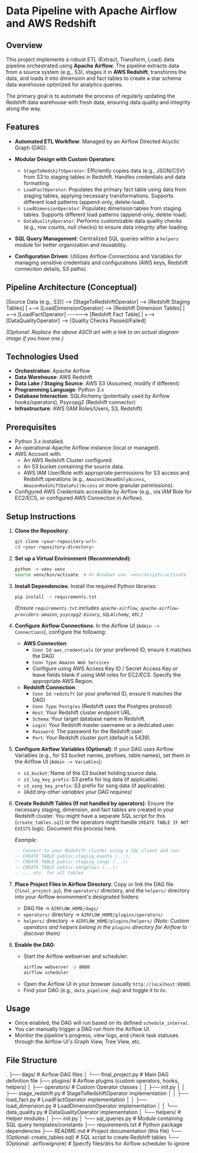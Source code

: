 # Data Pipeline with Apache Airflow and AWS Redshift

## Overview

This project implements a robust ETL (Extract, Transform, Load) data pipeline orchestrated using **Apache Airflow**. The pipeline extracts data from a source system (e.g., S3), stages it in **AWS Redshift**, transforms the data, and loads it into dimension and fact tables to create a star schema data warehouse optimized for analytics queries.

The primary goal is to automate the process of regularly updating the Redshift data warehouse with fresh data, ensuring data quality and integrity along the way.

## Features

* **Automated ETL Workflow**: Managed by an Airflow Directed Acyclic Graph (DAG).
  
* **Modular Design with Custom Operators**:
    * `StageToRedshiftOperator`: Efficiently copies data (e.g., JSON/CSV) from S3 to staging tables in Redshift. Handles credentials and data formatting.
    * `LoadFactOperator`: Populates the primary fact table using data from staging tables, applying necessary transformations. Supports different load patterns (append-only, delete-load).
    * `LoadDimensionOperator`: Populates dimension tables from staging tables. Supports different load patterns (append-only, delete-load).
    * `DataQualityOperator`: Performs customizable data quality checks (e.g., row counts, null checks) to ensure data integrity after loading.
* **SQL Query Management**: Centralized SQL queries within a `helpers` module for better organization and reusability.
  
* **Configuration Driven**: Utilizes Airflow Connections and Variables for managing sensitive credentials and configurations (AWS keys, Redshift connection details, S3 paths).

## Pipeline Architecture (Conceptual)

[Source Data (e.g., S3)] --> [StageToRedshiftOperator] --> [Redshift Staging Tables]
|
+--> [LoadDimensionOperator] --> [Redshift Dimension Tables]
|
+--> [LoadFactOperator] ------> [Redshift Fact Table]
|
+--> [DataQualityOperator] --> [Quality Checks Passed/Failed]

*(Optional: Replace the above ASCII art with a link to an actual diagram image if you have one.)*

## Technologies Used

* **Orchestration**: Apache Airflow
* **Data Warehouse**: AWS Redshift
* **Data Lake / Staging Source**: AWS S3 (Assumed, modify if different)
* **Programming Language**: Python 3.x
* **Database Interaction**: SQLAlchemy (potentially used by Airflow hooks/operators), Psycopg2 (Redshift connector)
* **Infrastructure**: AWS (IAM Roles/Users, S3, Redshift)

## Prerequisites

* Python 3.x installed.
* An operational Apache Airflow instance (local or managed).
* AWS Account with:
    * An AWS Redshift Cluster configured.
    * An S3 bucket containing the source data.
    * AWS IAM User/Role with appropriate permissions for S3 access and Redshift operations (e.g., `AmazonS3ReadOnlyAccess`, `AmazonRedshiftDataFullAccess` or more granular permissions).
* Configured AWS Credentials accessible by Airflow (e.g., via IAM Role for EC2/ECS, or configured AWS Connection in Airflow).

## Setup Instructions

1.  **Clone the Repository**:
    ```bash
    git clone <your-repository-url>
    cd <your-repository-directory>
    ```

2.  **Set up a Virtual Environment (Recommended)**:
    ```bash
    python -m venv venv
    source venv/bin/activate  # On Windows use `venv\Scripts\activate`
    ```

3.  **Install Dependencies**:
    Install the required Python libraries:
    ```bash
    pip install -r requirements.txt
    ```
    *(Ensure `requirements.txt` includes `apache-airflow`, `apache-airflow-providers-amazon`, `psycopg2-binary`, `SQLAlchemy`, etc.)*

4.  **Configure Airflow Connections**:
    In the Airflow UI (`Admin -> Connections`), configure the following:
    * **AWS Connection**:
        * `Conn Id`: `aws_credentials` (or your preferred ID, ensure it matches the DAG)
        * `Conn Type`: `Amazon Web Services`
        * Configure using AWS Access Key ID / Secret Access Key *or* leave fields blank if using IAM roles for EC2/ECS. Specify the appropriate AWS Region.
    * **Redshift Connection**:
        * `Conn Id`: `redshift` (or your preferred ID, ensure it matches the DAG)
        * `Conn Type`: `Postgres` (Redshift uses the Postgres protocol)
        * `Host`: Your Redshift cluster endpoint URL.
        * `Schema`: Your target database name in Redshift.
        * `Login`: Your Redshift master username or a dedicated user.
        * `Password`: The password for the Redshift user.
        * `Port`: Your Redshift cluster port (default is 5439).

5.  **Configure Airflow Variables (Optional)**:
    If your DAG uses Airflow Variables (e.g., for S3 bucket names, prefixes, table names), set them in the Airflow UI (`Admin -> Variables`):
    * `s3_bucket`: Name of the S3 bucket holding source data.
    * `s3_log_key_prefix`: S3 prefix for log data (if applicable).
    * `s3_song_key_prefix`: S3 prefix for song data (if applicable).
    * *(Add any other variables your DAG requires)*

6.  **Create Redshift Tables (If not handled by operators)**:
    Ensure the necessary staging, dimension, and fact tables are created in your Redshift cluster. You might have a separate SQL script for this (`create_tables.sql`) or the operators might handle `CREATE TABLE IF NOT EXISTS` logic. Document this process here.
    
    *Example:*
    ```sql
    -- Connect to your Redshift cluster using a SQL client and run:
    -- CREATE TABLE public.staging_events (...);
    -- CREATE TABLE public.staging_songs (...);
    -- CREATE TABLE public.songplays (...);
    -- ... etc. for all tables
    ```

8.  **Place Project Files in Airflow Directory**:
    Copy or link the DAG file (`final_project.py`), the `operators/` directory, and the `helpers/` directory into your Airflow environment's designated folders:
    * DAG file -> `AIRFLOW_HOME/dags/`
    * `operators/` directory -> `AIRFLOW_HOME/plugins/operators/`
    * `helpers/` directory -> `AIRFLOW_HOME/plugins/helpers/`
    *(Note: Custom operators and helpers belong in the `plugins` directory for Airflow to discover them)*

9.  **Enable the DAG**:
    * Start the Airflow webserver and scheduler:
        ```bash
        airflow webserver -p 8080
        airflow scheduler
        ```
    * Open the Airflow UI in your browser (usually `http://localhost:8080`).
    * Find your DAG (e.g., `data_pipeline_dag`) and toggle it to `On`.

## Usage

* Once enabled, the DAG will run based on its defined `schedule_interval`.
* You can manually trigger a DAG run from the Airflow UI.
* Monitor the pipeline's progress, view logs, and check task statuses through the Airflow UI's Graph View, Tree View, etc.

## File Structure

.
├── dags/                     # Airflow DAG files
│   └── final_project.py      # Main DAG definition file
├── plugins/                  # Airflow plugins (custom operators, hooks, helpers)
│   ├── operators/            # Custom Operator classes
│   │   ├── init.py
│   │   ├── stage_redshift.py # StageToRedshiftOperator implementation
│   │   ├── load_fact.py      # LoadFactOperator implementation
│   │   ├── load_dimension.py # LoadDimensionOperator implementation
│   │   └── data_quality.py   # DataQualityOperator implementation
│   └── helpers/              # Helper modules
│       ├── init.py
│       └── sql_queries.py    # Module containing SQL query templates/constants
├── requirements.txt          # Python package dependencies
├── README.md                 # Project documentation (this file)
└── (Optional: create_tables.sql) # SQL script to create Redshift tables
└── (Optional: .airflowignore)   # Specify files/dirs for Airflow scheduler to ignore











